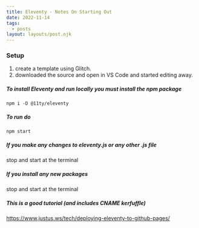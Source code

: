 ```yaml
---
title: Eleventy - Notes On Starting Out
date: 2022-11-14
tags:
  - posts
layout: layouts/post.njk
---
```


### Setup
1. create a template using Glitch.  
2. downloaded the source and open in VS Code and started editing away.

##### To install Eleventy and run locally you must install the npm package
`npm i -D @11ty/eleventy`

##### To run do
`npm start`

##### If you make any changes to eleventy.js or any other .js file
stop and start at the terminal

##### If you install any new packages
stop and start at the terminal

##### This is a good tutorial (and includes CNAME kerfuffle)
https://www.justus.ws/tech/deploying-eleventy-to-github-pages/





<!-- 

Congrats! You've launched a beautiful new Eleventy-powered blog on Glitch.

In the __README__ you'll find an overview of the files that make up the project, and when you open the files in the editor you'll see comments explaining what's happening.

Your Eleventy blog contains three pages:

* Home–the intro page which also lists recent posts
* Posts–a list of all posts
* About–an overview of the site

Each blog post lives in the `posts` folder–take a look at one by opening it in the editor.

* Posts use [Markdown](https://www.markdownguide.org/cheat-sheet/) (`.md`) syntax, which is more lightweight to write and read than HTML
* Each post contains __front matter__ defining metdata such as the date, title, and layout

Layouts for your site are in `_includes`–your pages and posts can use these to define an outline structure their content is containined within.

-->